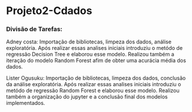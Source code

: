 # Projeto2-Cdados

### Divisão de Tarefas:
Adney costa: Importação de bibliotecas, limpeza dos dados, análise exploratória. Após realizar essas analises iniciais introduziu o metódo de regressão Decision Tree e elaborou esse modelo. Realizou também a iteração do modelo Random Forest afim de obter uma acurácia média dos dados.


Lister Ogusuku: Importação de bibliotecas, limpeza dos dados, conclusão da análise exploratória. Após realizar essas analises iniciais introduziu o metódo de regressão Random Forest e elaborou esse modelo. Realizou também a organização do jupyter e a conclusão final dos modelos implementados.
